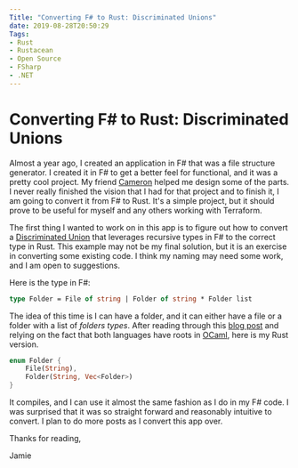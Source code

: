 ```yaml
---
Title: "Converting F# to Rust: Discriminated Unions"
date: 2019-08-28T20:50:29
Tags: 
- Rust
- Rustacean
- Open Source
- FSharp
- .NET
---
```

# Converting F# to Rust: Discriminated Unions

Almost a year ago, I created an application in F# that was a file structure generator. I created it in F# to get a better feel for functional, and it was a pretty cool project. My friend [Cameron](http://blog.thesoftwarementor.com/) helped me design some of the parts. I never really finished the vision that I had for that project and to finish it, I am going to convert it from F# to Rust. It's a simple project, but it should prove to be useful for myself and any others working with Terraform.

The first thing I wanted to work on in this app is to figure out how to convert a [Discriminated Union](https://fsharpforfunandprofit.com/posts/discriminated-unions/) that leverages recursive types in F# to the correct type in Rust. This example may not be my final solution, but it is an exercise in converting some existing code. I think my naming may need some work, and I am open to suggestions.

Here is the type in F#:

```FSharp
type Folder = File of string | Folder of string * Folder list
```

The idea of this time is I can have a folder, and it can either have a file or a folder with a list of *folders types*. After reading through this [blog post](https://mwhittaker.github.io/blog/ocaml_lists_in_rust/) and relying on the fact that both languages have roots in [OCaml](https://en.wikipedia.org/wiki/OCaml), here is my Rust version.

```Rust
enum Folder {
    File(String),
    Folder(String, Vec<Folder>)
}
```

It compiles, and I can use it almost the same fashion as I do in my F# code. I was surprised that it was so straight forward and reasonably intuitive to convert. I plan to do more posts as I convert this app over.

Thanks for reading,

Jamie
